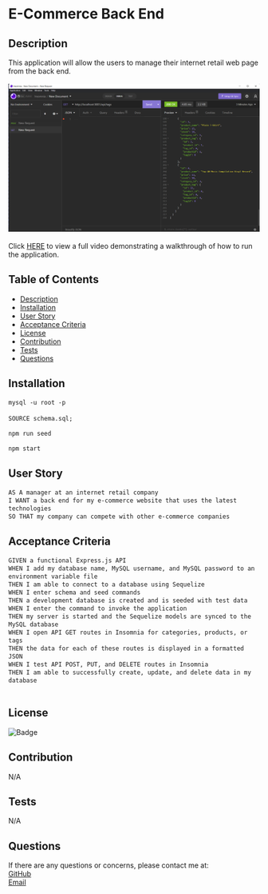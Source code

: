 # E-Commerce Back End

## Description

This application will allow the users to manage their internet retail web page from the back end.
<br><br>
![E-Commerce Back End](./img/e-commerce-back-end.png)
<br><br>
Click [HERE](https://drive.google.com/file/d/1GwqH_REfMnNpiSeRPdx9GewKBgRet2jB/view) to view a full video demonstrating a walkthrough of how to run the application.

    
## Table of Contents
    
- [Description](#description)
- [Installation](#installation)
- [User Story](#usage)
- [Acceptance Criteria](#acceptance-criteria)
- [License](#license)
- [Contribution](#contribution)
- [Tests](#tests)
- [Questions](#questions)
    
## Installation
    
```
mysql -u root -p

SOURCE schema.sql;
```

```
npm run seed
```

```
npm start
```


## User Story
    
```
AS A manager at an internet retail company
I WANT a back end for my e-commerce website that uses the latest technologies
SO THAT my company can compete with other e-commerce companies

```
## Acceptance Criteria
```
GIVEN a functional Express.js API
WHEN I add my database name, MySQL username, and MySQL password to an environment variable file
THEN I am able to connect to a database using Sequelize
WHEN I enter schema and seed commands
THEN a development database is created and is seeded with test data
WHEN I enter the command to invoke the application
THEN my server is started and the Sequelize models are synced to the MySQL database
WHEN I open API GET routes in Insomnia for categories, products, or tags
THEN the data for each of these routes is displayed in a formatted JSON
WHEN I test API POST, PUT, and DELETE routes in Insomnia
THEN I am able to successfully create, update, and delete data in my database


```
    
## License
    
![Badge](https://img.shields.io/badge/License-MIT-brightgreen?style=for-the-badge&logo=appveyor)
    
## Contribution
    
N/A
    
## Tests
    
N/A
    
## Questions
    
If there are any questions or concerns, please contact me at:<br>
[GitHub](https://github.com/khanhpbui)<br>
[Email](mailto:pkkhanhbui@gmail.com)